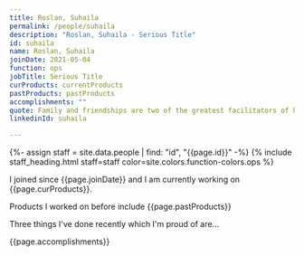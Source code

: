 ```yaml
---
title: Roslan, Suhaila
permalink: /people/suhaila
description: "Roslan, Suhaila - Serious Title"
id: suhaila
name: Roslan, Suhaila
joinDate: 2021-05-04
function: ops
jobTitle: Serious Title
curProducts: currentProducts
pastProducts: pastProducts
accomplishments: ""
quote: Family and friendships are two of the greatest facilitators of happiness.
linkedinId: suhaila

---
```


{%- assign staff = site.data.people | find: "id", "{{page.id}}" -%}
{% include staff_heading.html staff=staff color=site.colors.function-colors.ops %}

<p>I joined since {{page.joinDate}} and I am currently working on {{page.curProducts}}.</p>

<p>Products I worked on before include {{page.pastProducts}}</p>

<p>Three things I've done recently which I'm proud of are...</p>
{{page.accomplishments}}
